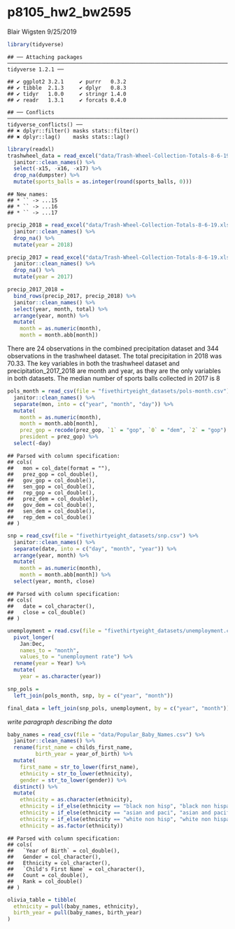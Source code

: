 p8105\_hw2\_bw2595
================
Blair Wigsten
9/25/2019

``` r
library(tidyverse)
```

    ## ── Attaching packages ───────────────────────────────────────────────────────────────────────── tidyverse 1.2.1 ──

    ## ✔ ggplot2 3.2.1     ✔ purrr   0.3.2
    ## ✔ tibble  2.1.3     ✔ dplyr   0.8.3
    ## ✔ tidyr   1.0.0     ✔ stringr 1.4.0
    ## ✔ readr   1.3.1     ✔ forcats 0.4.0

    ## ── Conflicts ──────────────────────────────────────────────────────────────────────────── tidyverse_conflicts() ──
    ## ✖ dplyr::filter() masks stats::filter()
    ## ✖ dplyr::lag()    masks stats::lag()

``` r
library(readxl)
trashwheel_data = read_excel("data/Trash-Wheel-Collection-Totals-8-6-19.xlsx", 1) %>%
  janitor::clean_names() %>%
  select(-x15, -x16, -x17) %>%
  drop_na(dumpster) %>%
  mutate(sports_balls = as.integer(round(sports_balls, 0)))
```

    ## New names:
    ## * `` -> ...15
    ## * `` -> ...16
    ## * `` -> ...17

``` r
precip_2018 = read_excel("data/Trash-Wheel-Collection-Totals-8-6-19.xlsx", 5, skip = 1) %>%
  janitor::clean_names() %>%
  drop_na() %>%
  mutate(year = 2018)
```

``` r
precip_2017 = read_excel("data/Trash-Wheel-Collection-Totals-8-6-19.xlsx", 6, skip = 1) %>%
  janitor::clean_names() %>%
  drop_na() %>%
  mutate(year = 2017)
```

``` r
precip_2017_2018 =
  bind_rows(precip_2017, precip_2018) %>%
  janitor::clean_names() %>%
  select(year, month, total) %>%
  arrange(year, month) %>%
  mutate(
    month = as.numeric(month), 
    month = month.abb[month])
```

There are 24 observations in the combined precipitation dataset and 344
observations in the trashwheel dataset. The total precipitation in 2018
was 70.33. The key variables in both the trashwheel dataset and
precipitation\_2017\_2018 are month and year, as they are the only
variables in both datasets. The median number of sports balls collected
in 2017 is
8

``` r
pols_month = read_csv(file = "fivethirtyeight_datasets/pols-month.csv") %>%
  janitor::clean_names() %>%
  separate(mon, into = c("year", "month", "day")) %>%
  mutate(
    month = as.numeric(month), 
    month = month.abb[month],
    prez_gop = recode(prez_gop, `1` = "gop", `0` = "dem", `2` = "gop"),
    president = prez_gop) %>%
  select(-day)
```

    ## Parsed with column specification:
    ## cols(
    ##   mon = col_date(format = ""),
    ##   prez_gop = col_double(),
    ##   gov_gop = col_double(),
    ##   sen_gop = col_double(),
    ##   rep_gop = col_double(),
    ##   prez_dem = col_double(),
    ##   gov_dem = col_double(),
    ##   sen_dem = col_double(),
    ##   rep_dem = col_double()
    ## )

``` r
snp = read_csv(file = "fivethirtyeight_datasets/snp.csv") %>%
  janitor::clean_names() %>%
  separate(date, into = c("day", "month", "year")) %>%
  arrange(year, month) %>%
  mutate(
    month = as.numeric(month),
    month = month.abb[month]) %>%
  select(year, month, close)
```

    ## Parsed with column specification:
    ## cols(
    ##   date = col_character(),
    ##   close = col_double()
    ## )

``` r
unemployment = read.csv(file = "fivethirtyeight_datasets/unemployment.csv") %>%
  pivot_longer(
    Jan:Dec,
    names_to = "month",
    values_to = "unemployment rate") %>%
  rename(year = Year) %>%
  mutate(
    year = as.character(year))
```

``` r
snp_pols = 
  left_join(pols_month, snp, by = c("year", "month"))
```

``` r
final_data = left_join(snp_pols, unemployment, by = c("year", "month"))
```

*write paragraph describing the data*

``` r
baby_names = read_csv(file = "data/Popular_Baby_Names.csv") %>%
  janitor::clean_names() %>%
  rename(first_name = childs_first_name,
         birth_year = year_of_birth) %>%
  mutate(
    first_name = str_to_lower(first_name),
    ethnicity = str_to_lower(ethnicity),
    gender = str_to_lower(gender)) %>%
  distinct() %>%
  mutate(
    ethnicity = as.character(ethnicity),
    ethnicity = if_else(ethnicity == "black non hisp", "black non hispanic", ethnicity),
    ethnicity = if_else(ethnicity == "asian and paci", "asian and pacific islander", ethnicity),
    ethnicity = if_else(ethnicity == "white non hisp", "white non hispanic", ethnicity),
    ethnicity = as.factor(ethnicity))
```

    ## Parsed with column specification:
    ## cols(
    ##   `Year of Birth` = col_double(),
    ##   Gender = col_character(),
    ##   Ethnicity = col_character(),
    ##   `Child's First Name` = col_character(),
    ##   Count = col_double(),
    ##   Rank = col_double()
    ## )

``` r
olivia_table = tibble(
  ethnicity = pull(baby_names, ethnicity), 
  birth_year = pull(baby_names, birth_year)
)
```

